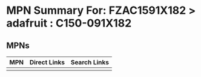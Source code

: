 



# MPN Summary For: FZAC1591X182 > adafruit : C150-091X182

## MPNs
  

|MPN|Direct Links|Search Links|
| :--- | :--- | :--- |
||||
